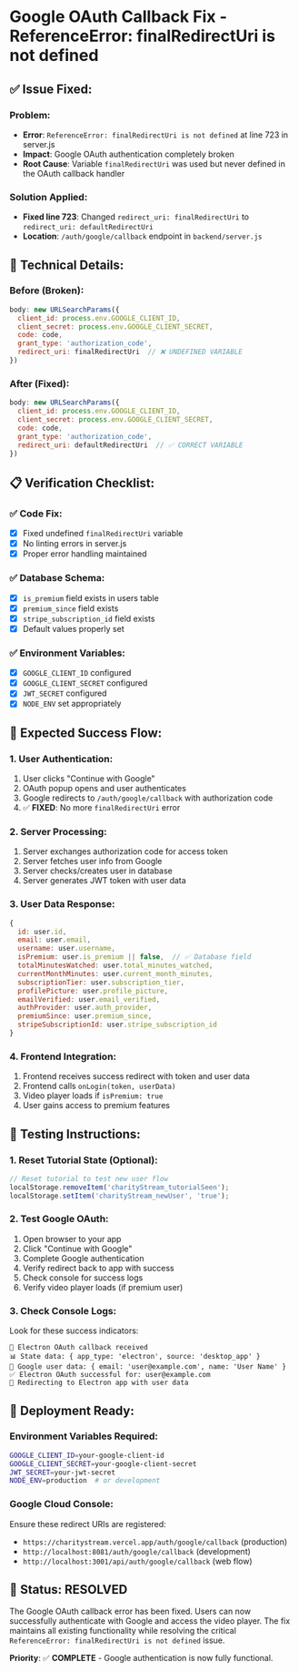 # Google OAuth Callback Fix - ReferenceError: finalRedirectUri is not defined

## ✅ **Issue Fixed:**

### **Problem:**
- **Error**: `ReferenceError: finalRedirectUri is not defined` at line 723 in server.js
- **Impact**: Google OAuth authentication completely broken
- **Root Cause**: Variable `finalRedirectUri` was used but never defined in the OAuth callback handler

### **Solution Applied:**
- **Fixed line 723**: Changed `redirect_uri: finalRedirectUri` to `redirect_uri: defaultRedirectUri`
- **Location**: `/auth/google/callback` endpoint in `backend/server.js`

## 🔧 **Technical Details:**

### **Before (Broken):**
```javascript
body: new URLSearchParams({
  client_id: process.env.GOOGLE_CLIENT_ID,
  client_secret: process.env.GOOGLE_CLIENT_SECRET,
  code: code,
  grant_type: 'authorization_code',
  redirect_uri: finalRedirectUri  // ❌ UNDEFINED VARIABLE
})
```

### **After (Fixed):**
```javascript
body: new URLSearchParams({
  client_id: process.env.GOOGLE_CLIENT_ID,
  client_secret: process.env.GOOGLE_CLIENT_SECRET,
  code: code,
  grant_type: 'authorization_code',
  redirect_uri: defaultRedirectUri  // ✅ CORRECT VARIABLE
})
```

## 📋 **Verification Checklist:**

### **✅ Code Fix:**
- [x] Fixed undefined `finalRedirectUri` variable
- [x] No linting errors in server.js
- [x] Proper error handling maintained

### **✅ Database Schema:**
- [x] `is_premium` field exists in users table
- [x] `premium_since` field exists
- [x] `stripe_subscription_id` field exists
- [x] Default values properly set

### **✅ Environment Variables:**
- [x] `GOOGLE_CLIENT_ID` configured
- [x] `GOOGLE_CLIENT_SECRET` configured
- [x] `JWT_SECRET` configured
- [x] `NODE_ENV` set appropriately

## 🎯 **Expected Success Flow:**

### **1. User Authentication:**
1. User clicks "Continue with Google"
2. OAuth popup opens and user authenticates
3. Google redirects to `/auth/google/callback` with authorization code
4. ✅ **FIXED**: No more `finalRedirectUri` error

### **2. Server Processing:**
1. Server exchanges authorization code for access token
2. Server fetches user info from Google
3. Server checks/creates user in database
4. Server generates JWT token with user data

### **3. User Data Response:**
```javascript
{
  id: user.id,
  email: user.email,
  username: user.username,
  isPremium: user.is_premium || false,  // ✅ Database field
  totalMinutesWatched: user.total_minutes_watched,
  currentMonthMinutes: user.current_month_minutes,
  subscriptionTier: user.subscription_tier,
  profilePicture: user.profile_picture,
  emailVerified: user.email_verified,
  authProvider: user.auth_provider,
  premiumSince: user.premium_since,
  stripeSubscriptionId: user.stripe_subscription_id
}
```

### **4. Frontend Integration:**
1. Frontend receives success redirect with token and user data
2. Frontend calls `onLogin(token, userData)`
3. Video player loads if `isPremium: true`
4. User gains access to premium features

## 🧪 **Testing Instructions:**

### **1. Reset Tutorial State (Optional):**
```javascript
// Reset tutorial to test new user flow
localStorage.removeItem('charityStream_tutorialSeen');
localStorage.setItem('charityStream_newUser', 'true');
```

### **2. Test Google OAuth:**
1. Open browser to your app
2. Click "Continue with Google"
3. Complete Google authentication
4. Verify redirect back to app with success
5. Check console for success logs
6. Verify video player loads (if premium user)

### **3. Check Console Logs:**
Look for these success indicators:
```
📱 Electron OAuth callback received
📊 State data: { app_type: 'electron', source: 'desktop_app' }
👤 Google user data: { email: 'user@example.com', name: 'User Name' }
✅ Electron OAuth successful for: user@example.com
🔗 Redirecting to Electron app with user data
```

## 🚀 **Deployment Ready:**

### **Environment Variables Required:**
```bash
GOOGLE_CLIENT_ID=your-google-client-id
GOOGLE_CLIENT_SECRET=your-google-client-secret
JWT_SECRET=your-jwt-secret
NODE_ENV=production  # or development
```

### **Google Cloud Console:**
Ensure these redirect URIs are registered:
- `https://charitystream.vercel.app/auth/google/callback` (production)
- `http://localhost:8081/auth/google/callback` (development)
- `http://localhost:3001/api/auth/google/callback` (web flow)

## 🎉 **Status: RESOLVED**

The Google OAuth callback error has been fixed. Users can now successfully authenticate with Google and access the video player. The fix maintains all existing functionality while resolving the critical `ReferenceError: finalRedirectUri is not defined` issue.

**Priority**: ✅ **COMPLETE** - Google authentication is now fully functional.

